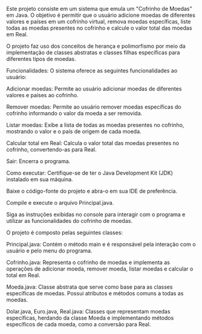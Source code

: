 

Este projeto consiste em um sistema que emula um "Cofrinho de Moedas" em Java. O objetivo é permitir que o usuário adicione moedas de diferentes valores e países em um cofrinho virtual, remova moedas específicas, liste todas as moedas presentes no cofrinho e calcule o valor total das moedas em Real.

O projeto faz uso dos conceitos de herança e polimorfismo por meio da implementação de classes abstratas e classes filhas específicas para diferentes tipos de moedas.

Funcionalidades:
O sistema oferece as seguintes funcionalidades ao usuário:

Adicionar moedas: Permite ao usuário adicionar moedas de diferentes valores e países ao cofrinho.

Remover moedas: Permite ao usuário remover moedas específicas do cofrinho informando o valor da moeda a ser removida.

Listar moedas: Exibe a lista de todas as moedas presentes no cofrinho, mostrando o valor e o país de origem de cada moeda.

Calcular total em Real: Calcula o valor total das moedas presentes no cofrinho, convertendo-as para Real.

Sair: Encerra o programa.

Como executar:
Certifique-se de ter o Java Development Kit (JDK) instalado em sua máquina.

Baixe o código-fonte do projeto e abra-o em sua IDE de preferência.

Compile e execute o arquivo Principal.java.

Siga as instruções exibidas no console para interagir com o programa e utilizar as funcionalidades do cofrinho de moedas.

O projeto é composto pelas seguintes classes:

Principal.java: Contém o método main e é responsável pela interação com o usuário e pelo menu do programa.

Cofrinho.java: Representa o cofrinho de moedas e implementa as operações de adicionar moeda, remover moeda, listar moedas e calcular o total em Real.

Moeda.java: Classe abstrata que serve como base para as classes específicas de moedas. Possui atributos e métodos comuns a todas as moedas.

Dolar.java, Euro.java, Real.java: Classes que representam moedas específicas, herdando da classe Moeda e implementando métodos específicos de cada moeda, como a conversão para Real.
